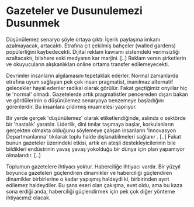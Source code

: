# Gazeteler ve Dusunulemezi Dusunmek

Düşünülemez senaryo şöyle ortaya çıktı: İçerik paylaşma imkanı
azalmayacak, artacaktı. Etrafına çıt çekilmiş bahçeler (walled
gardens) popülerliğini kaybedecekti. Dijital reklam kavramı sistemdeki
verimsizliği azaltacaktı, bilahere eski medyanın kar marjini. [..]
Reklam veren şirketlerin ve okuyucuların alışkanlıkları online ortama
transfer edilemeyecekti.

Devrimler insanların algılamasını tepetaklak ederler. Normal
zamanlarda etrafına uyum sağlayan pek çok insan pragmatist, inanılmaz
alternatif gelecekler hayal edenler radikal olarak görülür. Fakat
geçtiğimiz onyıllar hiç te 'normal' olmadı. Gazetelerde artık
pragmatistler pencereden dışarı bakan ve gördülerinin o düşünülemez
senaryoya benzemeye başladığını görenlerdir. Bu insanlara çıldırmış
muamelesi yapılıyor.

Bir yerde gerçek 'düşünülemez' olarak etiketlendiğinde, aslında o
sektörde bir 'hastalık' yaratılır. Liderlik, dini tınılar taşımaya
başlar, korkulanların gerçekten olmakta olduğunu söylemeye çalışan
insanların 'İnnovasyon Departmanlarına' tıkılarak toplu halde
dışlanabilmeleri sağlanır . [..] Fakat bunun gazeteler üzerindeki
etkisi, artık en ateşli destekleyicilerinin bile bildikleri
endüstrinin yavaş yavaş yokolduğu bir dünya için plan yapamıyor
olmalarıdır. [..]

Toplumun gazetelere ihtiyacı yoktur. Haberciliğe ihtiyacı vardır. Bir
yüzyıl boyunca gazeteleri güçlendiren dinamikler ve haberciliği
güçlendiren dinamikler birbirlerine o kadar yapışmış haldeydi ki,
birbirinden ayırt edilemez haldeydiler. Bu şans eseri olan çakışma,
evet oldu, ama bu kaza sona erdiği anda, haberciliği güçlendirmek için
pek çok diğer yönteme ihtiyacımız olacak.


